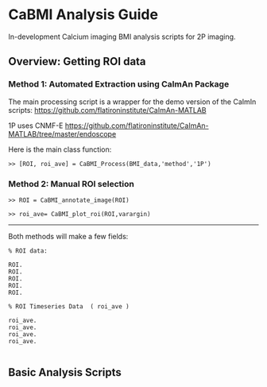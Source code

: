 [//]: # (Analysis pipeline for Calcium Imaging BMI scripts)



# CaBMI Analysis Guide
In-development Calcium imaging BMI analysis scripts for 2P imaging.

## Overview: Getting ROI data


### Method 1: Automated Extraction using CaImAn Package

The main processing script is a wrapper for the demo version of the CaImIn scripts:
https://github.com/flatironinstitute/CaImAn-MATLAB

1P uses CNMF-E
https://github.com/flatironinstitute/CaImAn-MATLAB/tree/master/endoscope



Here is the main class function:

```
>> [ROI, roi_ave] = CaBMI_Process(BMI_data,'method','1P')
```


### Method 2: Manual ROI selection

```
>> ROI = CaBMI_annotate_image(ROI)
```


```
>> roi_ave= CaBMI_plot_roi(ROI,varargin)
```


-----------------------------
Both methods will make a  few fields:

```
% ROI data:

ROI.
ROI.
ROI.
ROI.
ROI.

% ROI Timeseries Data  ( roi_ave )

roi_ave.
roi_ave.
roi_ave.
roi_ave.


```



## Basic Analysis Scripts
